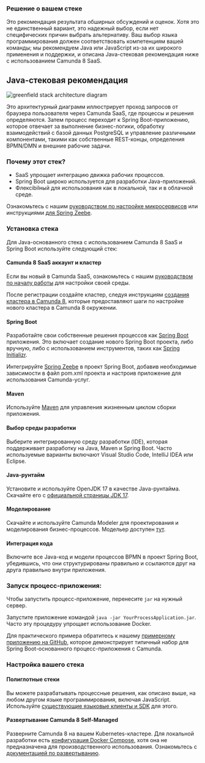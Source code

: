 ### Решение о вашем стеке

Это рекомендация результата обширных обсуждений и оценок. Хотя это не единственный вариант, это надежный выбор, если нет специфических причин выбрать альтернативу. Ваш выбор языка программирования должен соответствовать компетенциям вашей команды; мы рекомендуем Java или JavaScript из-за их широкого применения и поддержки, и описана Java-стековая рекомендация ниже с использованием Camunda 8 SaaS.

## Java-стековая рекомендация



![greenfield stack architecture diagram](stack/greenfield-architecture-1714067580084-3.png)

Это архитектурный диаграмм иллюстрирует проход запросов от браузера пользователя через Camunda SaaS, где процессы и решения определяются. Затем процесс переходит к Spring Boot-приложению, которое отвечает за выполнение бизнес-логики, обработку взаимодействий с базой данных PostgreSQL и управление различными компонентами, такими как собственные REST-концы, определения BPMN/DMN и внешние рабочие задачи.

### Почему этот стек?

- SaaS упрощает интеграцию движка рабочих процессов.
- Spring Boot широко используется для разработки Java-приложений.
- Флексibilный для использования как в локальной, так и в облачной среде.

Ознакомьтесь с нашим [руководством по настройке микросервисов](/guides/getting-started-orchestrate-microservices.md) или инструкциями [для Spring Zeebe](https://github.com/camunda-community-hub/spring-zeebe).

### Установка стека

Для Java-основанного стека с использованием Camunda 8 SaaS и Spring Boot используйте следующий стек:

#### Camunda 8 SaaS аккаунт и кластер

Если вы новый в Camunda SaaS, ознакомьтесь с нашим [руководством по началу работы](/guides/introduction-to-camunda-8.md#getting-started) для настройки своей среды.

После регистрации создайте кластер, следуя инструкциям [создания кластера в Camunda 8](/guides/create-cluster.md), которые предоставляют шаги по настройке нового кластера в Camunda 8 окружении.

#### Spring Boot

Разработайте свои собственные решения процессов как [Spring Boot](https://spring.io/projects/spring-boot) приложения. Это включает создание нового Spring Boot проекта, либо вручную, либо с использованием инструментов, таких как [Spring Initializr](https://start.spring.io/).

Интегрируйте [Spring Zeebe](https://github.com/camunda-community-hub/spring-zeebe) в проект Spring Boot, добавив необходимые зависимости в файл pom.xml проекта и настроив приложение для использования Camunda-услуг.

#### Maven

Используйте [Maven](https://maven.apache.org/) для управления жизненным циклом сборки приложения.

#### Выбор среды разработки

Выберите интегрированную среду разработки (IDE), которая поддерживает разработку на Java, Maven и Spring Boot. Часто используемые варианты включают Visual Studio Code, IntelliJ IDEA или Eclipse.

#### Java-рунтайм

Установите и используйте OpenJDK 17 в качестве Java-рунтайма. Скачайте его с [официальной страницы JDK 17](https://jdk.java.net/17/).

#### Моделирование

Скачайте и используйте Camunda Modeler для проектирования и моделирования бизнес-процессов. Модельер доступен [тут](https://camunda.org/download/modeler/).

#### Интеграция кода

Включите все Java-код и модели процессов BPMN в проект Spring Boot, убедившись, что они структурированы правильно и ссылаются друг на друга правильно внутри приложения.

### Запуск процесс-приложения:

Чтобы запустить процесс-приложение, перенесите `jar` на нужный сервер.

Запустите приложение командой `java -jar YourProcessApplication.jar`. Часто эту процедуру упрощает использование Docker.

Для практического примера обратитесь к нашему [примерному приложению на GitHub](https://github.com/camunda-community-hub/camunda-cloud-examples/tree/main/twitter-review-java-springboot), которое демонстрирует типичный набор для Spring Boot-основанного процесс-приложения с Camunda.

### Настройка вашего стека

#### Полиглотные стеки

Вы можете разрабатывать процессные решения, как описано выше, на любом другом языке программирования, включая JavaScript. Используйте [существующие языковые клиенты и SDK](/apis-tools/working-with-apis-tools.md) для этого.

#### Развертывание Camunda 8 Self-Managed

Разверните Camunda 8 на вашем Kubernetes-кластере. Для локальной разработки есть [конфигурация Docker Compose](/self-managed/setup/deploy/other/docker.md), хотя она не предназначена для производственного использования. Ознакомьтесь с [документацией по развертыванию](/self-managed/setup/install.md).